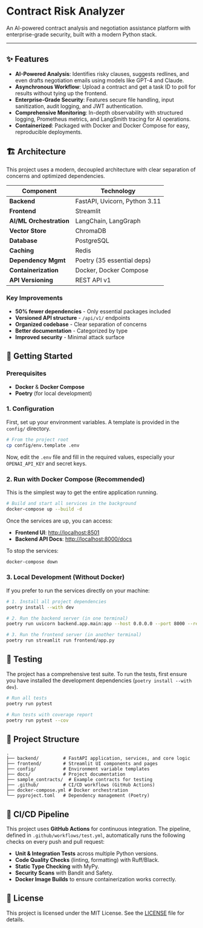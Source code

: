 # Contract Risk Analyzer

An AI-powered contract analysis and negotiation assistance platform with enterprise-grade security, built with a modern Python stack.

---

## ✨ Features

- **AI-Powered Analysis**: Identifies risky clauses, suggests redlines, and even drafts negotiation emails using models like GPT-4 and Claude.
- **Asynchronous Workflow**: Upload a contract and get a task ID to poll for results without tying up the frontend.
- **Enterprise-Grade Security**: Features secure file handling, input sanitization, audit logging, and JWT authentication.
- **Comprehensive Monitoring**: In-depth observability with structured logging, Prometheus metrics, and LangSmith tracing for AI operations.
- **Containerized**: Packaged with Docker and Docker Compose for easy, reproducible deployments.

## 🏗️ Architecture

This project uses a modern, decoupled architecture with clear separation of concerns and optimized dependencies.

| Component             | Technology                                      |
| --------------------- | ----------------------------------------------- |
| **Backend**           | FastAPI, Uvicorn, Python 3.11                   |
| **Frontend**          | Streamlit                                       |
| **AI/ML Orchestration** | LangChain, LangGraph                            |
| **Vector Store**      | ChromaDB                                        |
| **Database**          | PostgreSQL                                      |
| **Caching**           | Redis                                           |
| **Dependency Mgmt**   | Poetry (35 essential deps)                      |
| **Containerization**  | Docker, Docker Compose                          |
| **API Versioning**    | REST API v1                                     |

### Key Improvements

- **50% fewer dependencies** - Only essential packages included
- **Versioned API structure** - `/api/v1/` endpoints
- **Organized codebase** - Clear separation of concerns
- **Better documentation** - Categorized by type
- **Improved security** - Minimal attack surface

## 🚀 Getting Started

### Prerequisites

- **Docker** & **Docker Compose**
- **Poetry** (for local development)

### 1. Configuration

First, set up your environment variables. A template is provided in the `config/` directory.

```bash
# From the project root
cp config/env.template .env
```

Now, edit the `.env` file and fill in the required values, especially your `OPENAI_API_KEY` and secret keys.

### 2. Run with Docker Compose (Recommended)

This is the simplest way to get the entire application running.

```bash
# Build and start all services in the background
docker-compose up --build -d
```

Once the services are up, you can access:
- **Frontend UI**: [http://localhost:8501](http://localhost:8501)
- **Backend API Docs**: [http://localhost:8000/docs](http://localhost:8000/docs)

To stop the services:
```bash
docker-compose down
```

### 3. Local Development (Without Docker)

If you prefer to run the services directly on your machine:

```bash
# 1. Install all project dependencies
poetry install --with dev

# 2. Run the backend server (in one terminal)
poetry run uvicorn backend.app.main:app --host 0.0.0.0 --port 8000 --reload

# 3. Run the frontend server (in another terminal)
poetry run streamlit run frontend/app.py
```

## 🧪 Testing

The project has a comprehensive test suite. To run the tests, first ensure you have installed the development dependencies (`poetry install --with dev`).

```bash
# Run all tests
poetry run pytest

# Run tests with coverage report
poetry run pytest --cov
```

## 📂 Project Structure

```
.
├── backend/         # FastAPI application, services, and core logic
├── frontend/        # Streamlit UI components and pages
├── config/          # Environment variable templates
├── docs/            # Project documentation
├── sample_contracts/  # Example contracts for testing
├── .github/         # CI/CD workflows (GitHub Actions)
├── docker-compose.yml # Docker orchestration
└── pyproject.toml   # Dependency management (Poetry)
```

## 🤖 CI/CD Pipeline

This project uses **GitHub Actions** for continuous integration. The pipeline, defined in `.github/workflows/test.yml`, automatically runs the following checks on every push and pull request:

- **Unit & Integration Tests** across multiple Python versions.
- **Code Quality Checks** (linting, formatting) with Ruff/Black.
- **Static Type Checking** with MyPy.
- **Security Scans** with Bandit and Safety.
- **Docker Image Builds** to ensure containerization works correctly.

## 📄 License

This project is licensed under the MIT License. See the [LICENSE](LICENSE) file for details.